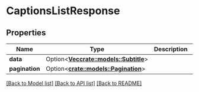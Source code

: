 # CaptionsListResponse

## Properties

Name | Type | Description | Notes
------------ | ------------- | ------------- | -------------
**data** | Option<[**Vec<crate::models::Subtitle>**](subtitle.md)> |  | [optional]
**pagination** | Option<[**crate::models::Pagination**](pagination.md)> |  | [optional]

[[Back to Model list]](../README.md#documentation-for-models) [[Back to API list]](../README.md#documentation-for-api-endpoints) [[Back to README]](../README.md)


